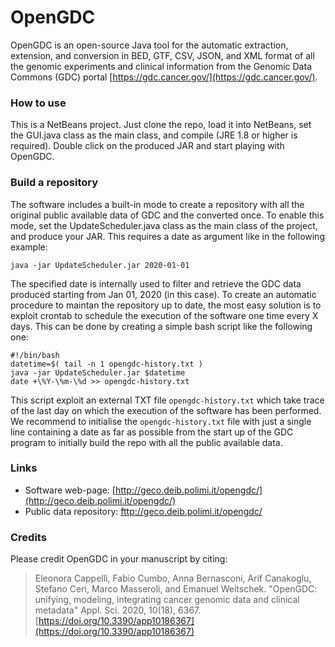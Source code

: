 # OpenGDC
OpenGDC is an open-source Java tool for the automatic extraction, extension, and conversion in BED, GTF, CSV, JSON, and XML format of all the genomic experiments and clinical information from the Genomic Data Commons (GDC) portal [https://gdc.cancer.gov/](https://gdc.cancer.gov/).

### How to use
This is a NetBeans project. Just clone the repo, load it into NetBeans, set the GUI.java class as the main class, and compile (JRE 1.8 or higher is required). Double click on the produced JAR and start playing with OpenGDC.

### Build a repository
The software includes a built-in mode to create a repository with all the original public available data of GDC and the converted once. To enable this mode, set the UpdateScheduler.java class as the main class of the project, and produce your JAR. This requires a date as argument like in the following example:

```
java -jar UpdateScheduler.jar 2020-01-01
```

The specified date is internally used to filter and retrieve the GDC data produced starting from Jan 01, 2020 (in this case). To create an automatic procedure to maintan the repository up to date, the most easy solution is to exploit crontab to schedule the execution of the software one time every X days. This can be done by creating a simple bash script like the following one:

```
#!/bin/bash
datetime=$( tail -n 1 opengdc-history.txt )
java -jar UpdateScheduler.jar $datetime
date +\%Y-\%m-\%d >> opengdc-history.txt
```

This script exploit an external TXT file `opengdc-history.txt` which take trace of the last day on which the execution of the software has been performed. We recommend to initialise the `opengdc-history.txt` file with just a single line containing a date as far as possible from the start up of the GDC program to initially build the repo with all the public available data.

### Links
- Software web-page: [http://geco.deib.polimi.it/opengdc/](http://geco.deib.polimi.it/opengdc/)
- Public data repository: [fttp://geco.deib.polimi.it/opengdc/](fttp://geco.deib.polimi.it/opengdc/)

### Credits
Please credit OpenGDC in your manuscript by citing:

> Eleonora Cappelli, Fabio Cumbo, Anna Bernasconi, Arif Canakoglu, Stefano Ceri, Marco Masseroli, and Emanuel Weitschek. "OpenGDC: unifying, modeling, integrating cancer genomic data and clinical metadata" Appl. Sci. 2020, 10(18), 6367. [https://doi.org/10.3390/app10186367](https://doi.org/10.3390/app10186367)
